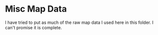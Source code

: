 # Misc Map Data

I have tried to put as much of the raw map data I used here in this folder. I can't promise it is complete.
